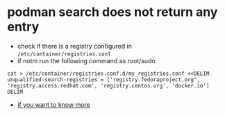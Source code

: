 # podman search does not return any entry

* check if there is a registry configured in `/etc/container/registries.conf`
* if notm run the following command as root/sudo
```
cat > /etc/container/registries.conf.d/my_registries.conf <<DELIM
unqualified-search-registries = ['registry.fedoraproject.org', 'registry.access.redhat.com', 'registry.centos.org', 'docker.io']
DELIM
```
* [if you want to know more](https://www.redhat.com/sysadmin/manage-container-registries)
